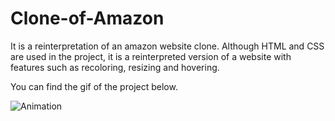 # Clone-of-Amazon

It is a reinterpretation of an amazon website clone. Although HTML and CSS are used in the project, it is a reinterpreted version of a website with features such as recoloring, resizing and hovering. 

You can find the gif of the project below.

![Animation](https://github.com/oranmehmetsirin/Clone-of-Amazon/blob/main/gif.gif?raw=true)
